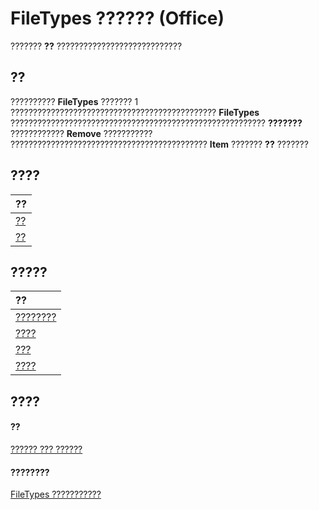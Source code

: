 
# FileTypes ?????? (Office)

??????? **??** ????????????????????????????


## ??

?????????? **FileTypes** ??????? 1 ?????????????????????????????????????????????? **FileTypes** ????????????????????????????????????????????????????????? **???????** ???????????? **Remove** ??????????? ???????????????????????????????????????????? **Item** ??????? **??** ???????


## ????



|**??**|
|:-----|
|[??](4febf3e9-8ed5-b92b-ae0c-e5f804b27039.md)|
|[??](1c2d55c5-9f57-e9aa-f145-3ff61c69fb69.md)|

## ?????



|**??**|
|:-----|
|[????????](fcb569ba-c8ad-f9df-f943-b2d678f90cda.md)|
|[????](e286f224-9186-6198-717e-30604829287c.md)|
|[???](c3e9d104-e60b-4b8b-eb1c-95553dcefd89.md)|
|[????](89a9a9b1-1161-9dff-84db-064fc45aa022.md)|

## ????


#### ??


[?????? ??? ??????](499c789a-aba2-0fad-649a-0ea964cd3b5e.md)
#### ????????


[FileTypes ???????????](http://msdn.microsoft.com/library/c2ecfe17-b2bb-23ef-1c2b-e5b8b5ff4fe1%28Office.15%29.aspx)